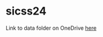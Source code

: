 # sicss24

Link to data folder on OneDrive [here](https://buckeyemailosu-my.sharepoint.com/:f:/r/personal/badolato_3_buckeyemail_osu_edu/Documents/Parenting%20Archive?csf=1&web=1&e=48Pv2U) 
